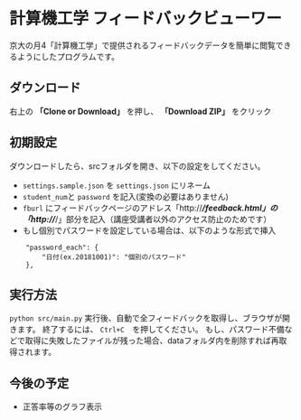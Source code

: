 # 計算機工学 フィードバックビューワー
京大の月4「計算機工学」で提供されるフィードバックデータを簡単に閲覧できるようにしたプログラムです。

## ダウンロード
右上の **「Clone or Download」** を押し、 **「Download ZIP」** をクリック

## 初期設定
ダウンロードしたら、srcフォルダを開き、以下の設定をしてください。
- `settings.sample.json` を `settings.json` にリネーム
- `student_num`と `password` を記入(変換の必要はありません)
- `fburl` にフィードバックページのアドレス「http://***/feedback.html」の「http://***/」部分を記入（講座受講者以外のアクセス防止のためです）
- もし個別でパスワードを設定している場合は、以下のような形式で挿入
```
    "password_each": {
        "日付(ex.20181001)": "個別のパスワード"
    },
```

## 実行方法
```python src/main.py```
実行後、自動で全フィードバックを取得し、ブラウザが開きます。
終了するには、 `Ctrl+C`　を押してください。
もし、パスワード不備などで取得に失敗したファイルが残った場合、dataフォルダ内を削除すれば再取得されます。

## 今後の予定
- 正答率等のグラフ表示